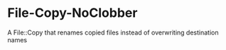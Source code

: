 # File-Copy-NoClobber
A File::Copy that renames copied files instead of overwriting destination names
